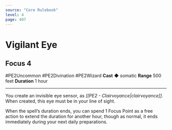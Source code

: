 ```yaml
---
source: "Core Rulebook"
level: 4
page: 407
---
```


# Vigilant Eye
## Focus 4
#PE2Uncommon #PE2Divination #PE2Wizard
**Cast** ◆ somatic
**Range** 500 feet
**Duration** 1 hour

-----
You create an invisible eye sensor, as *[[PE2 - Clairvoyance|clairvoyance]]*. When created, this eye must be in your line of sight.

When the spell’s duration ends, you can spend 1 Focus Point as a free action to extend the duration for another hour, though as normal, it ends immediately during your next daily preparations.